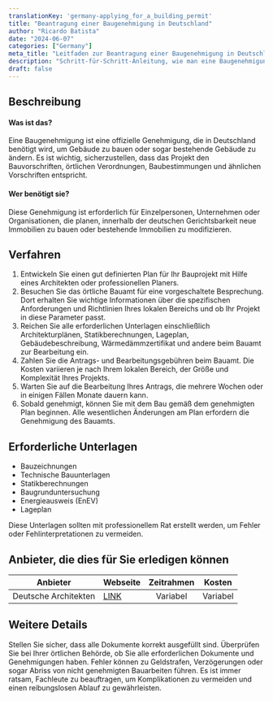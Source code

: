 ```yaml
---
translationKey: 'germany-applying_for_a_building_permit'
title: "Beantragung einer Baugenehmigung in Deutschland"
author: "Ricardo Batista"
date: "2024-06-07"
categories: ["Germany"]
meta_title: "Leitfaden zur Beantragung einer Baugenehmigung in Deutschland"
description: "Schritt-für-Schritt-Anleitung, wie man eine Baugenehmigung in Deutschland beantragt, welche Dokumente erforderlich sind und zusätzliche Hilfe."
draft: false
---
```


## Beschreibung
#### Was ist das?
Eine Baugenehmigung ist eine offizielle Genehmigung, die in Deutschland benötigt wird, um Gebäude zu bauen oder sogar bestehende Gebäude zu ändern. Es ist wichtig, sicherzustellen, dass das Projekt den Bauvorschriften, örtlichen Verordnungen, Baubestimmungen und ähnlichen Vorschriften entspricht.

#### Wer benötigt sie?
Diese Genehmigung ist erforderlich für Einzelpersonen, Unternehmen oder Organisationen, die planen, innerhalb der deutschen Gerichtsbarkeit neue Immobilien zu bauen oder bestehende Immobilien zu modifizieren.

## Verfahren

1. Entwickeln Sie einen gut definierten Plan für Ihr Bauprojekt mit Hilfe eines Architekten oder professionellen Planers.
2. Besuchen Sie das örtliche Bauamt für eine vorgeschaltete Besprechung. Dort erhalten Sie wichtige Informationen über die spezifischen Anforderungen und Richtlinien Ihres lokalen Bereichs und ob Ihr Projekt in diese Parameter passt.
3. Reichen Sie alle erforderlichen Unterlagen einschließlich Architekturplänen, Statikberechnungen, Lageplan, Gebäudebeschreibung, Wärmedämmzertifikat und andere beim Bauamt zur Bearbeitung ein.
4. Zahlen Sie die Antrags- und Bearbeitungsgebühren beim Bauamt. Die Kosten variieren je nach Ihrem lokalen Bereich, der Größe und Komplexität Ihres Projekts.
5. Warten Sie auf die Bearbeitung Ihres Antrags, die mehrere Wochen oder in einigen Fällen Monate dauern kann.
6. Sobald genehmigt, können Sie mit dem Bau gemäß dem genehmigten Plan beginnen. Alle wesentlichen Änderungen am Plan erfordern die Genehmigung des Bauamts.

## Erforderliche Unterlagen

- Bauzeichnungen
- Technische Bauunterlagen
- Statikberechnungen
- Baugrunduntersuchung
- Energieausweis (EnEV)
- Lageplan

Diese Unterlagen sollten mit professionellem Rat erstellt werden, um Fehler oder Fehlinterpretationen zu vermeiden.

## Anbieter, die dies für Sie erledigen können

| Anbieter              |     Webseite                            |     Zeitrahmen   |       Kosten     |
| ---------------       | ---------------                         |  :-------------: | :-------------: |
| Deutsche Architekten  |  [LINK](http://www.bak.de/)             |      Variabel     |        Variabel |

## Weitere Details

Stellen Sie sicher, dass alle Dokumente korrekt ausgefüllt sind. Überprüfen Sie bei Ihrer örtlichen Behörde, ob Sie alle erforderlichen Dokumente und Genehmigungen haben. Fehler können zu Geldstrafen, Verzögerungen oder sogar Abriss von nicht genehmigten Bauarbeiten führen. Es ist immer ratsam, Fachleute zu beauftragen, um Komplikationen zu vermeiden und einen reibungslosen Ablauf zu gewährleisten.
